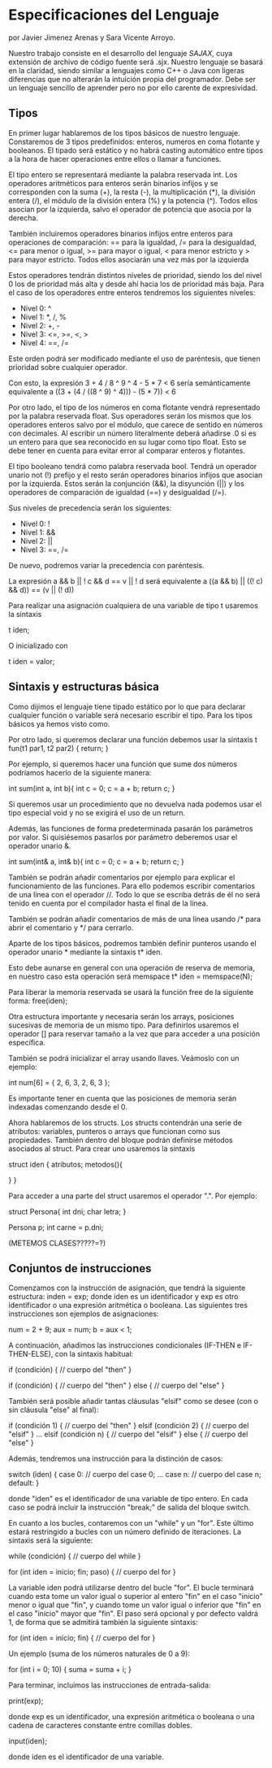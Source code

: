 # Especificaciones del Lenguaje
por Javier Jimenez Arenas y Sara Vicente Arroyo.

Nuestro trabajo consiste en el desarrollo del lenguaje *SAJAX*, cuya extensión de archivo de código fuente será .sjx. 
Nuestro lenguaje se basará en la claridad, siendo similar a lenguajes como C++ o Java con ligeras diferencias que no alterarán la intuición propia del programador.
Debe ser un lenguaje sencillo de aprender pero no por ello carente de expresividad.

## Tipos
En primer lugar hablaremos de los tipos básicos de nuestro lenguaje. Constaremos de 3 tipos predefinidos: enteros, numeros en coma flotante y booleanos.
El tipado será estático y no habrá casting automático entre tipos a la hora de hacer operaciones entre ellos o llamar a funciones.

El tipo entero se representará mediante la palabra reservada int. Los operadores aritméticos para enteros serán binarios infijos y se corresponden con la suma (+), la resta (-),
la multiplicación (\*), la división entera (/), el módulo de la división entera (%) y la potencia (^). Todos ellos asocian por la izquierda, salvo el operador de potencia
que asocia por la derecha.

También incluiremos operadores binarios infijos entre enteros para operaciones de comparación: == para la igualdad, /= para la desigualdad, <= para menor o igual, 
\>= para mayor o igual, < para menor estricto y > para mayor estricto. Todos ellos asociarán una vez más por la izquierda

Estos operadores tendrán distintos niveles de prioridad, siendo los del nivel 0 los de prioridad más alta y desde ahí hacia los de prioridad más baja. Para el caso de los operadores entre enteros tendremos los siguientes niveles:
* Nivel 0: ^
* Nivel 1: *, /, %
* Nivel 2: +, -
* Nivel 3: <=, >=, <, >
* Nivel 4: ==, /=

Este orden podrá ser modificado mediante el uso de paréntesis, que tienen prioridad sobre cualquier operador.

Con esto, la expresión 3 + 4 / 8 ^ 9 ^ 4 - 5 * 7 < 6 sería semánticamente equivalente a ((3 + (4 / ((8 ^ 9) ^ 4))) - (5 * 7)) < 6 

Por otro lado, el tipo de los números en coma flotante vendrá representado por la palabra reservada float. Sus operadores serán los mismos que los operadores enteros salvo por el módulo, que carece de sentido en números con decimales. Al escribir un número literalmente deberá añadirse .0 si es un entero para que sea reconocido en su lugar como tipo float. Esto se debe tener en cuenta para evitar error al comparar enteros y flotantes.

El tipo booleano tendrá como palabra reservada bool. Tendrá un operador unario not (!) prefijo y el resto serán operadores binarios infijos que asocian por la izquierda. Estos serán la conjunción (&&), la disyunción (||) y los operadores de comparación de igualdad (==) y desigualdad (/=).

Sus niveles de precedencia serán los siguientes:
* Nivel 0: !
* Nivel 1: &&
* Nivel 2: ||
* Nivel 3: ==, /=

De nuevo, podremos variar la precedencia con paréntesis.

La expresión a && b || ! c && d == v || ! d será equivalente a ((a && b) || ((! c) && d)) == (v || (! d)) 

Para realizar una asignación cualquiera de una variable de tipo t usaremos la sintaxis

t iden;

O inicializado con 

t iden = valor;

## Sintaxis y estructuras básica
Como dijimos el lenguaje tiene tipado estático por lo que para declarar cualquier función o variable será necesario escribir el tipo.
Para los tipos básicos ya hemos visto como.

Por otro lado, si queremos declarar una función debemos usar la sintaxis t fun(t1 par1, t2 par2) { return; }

Por ejemplo, si queremos hacer una función que sume dos números podríamos hacerlo de la siguiente manera:

int sum(int a, int b){
  int c = 0;
  c = a + b;
  return c;
}

Si queremos usar un procedimiento que no devuelva nada podemos usar el tipo especial void y no se exigirá el uso de un return.

Además, las funciones de forma predeterminada pasarán los parámetros por valor. Si quisiésemos pasarlos por parámetro deberemos usar el operador unario &.

int sum(int& a, int& b){
  int c = 0;
  c = a + b;
  return c;
}

También se podrán añadir comentarios por ejemplo para explicar el funcionamiento de las funciones. Para ello podemos escribir comentarios de una línea con el operador //. Todo lo que se escriba detrás de él no será tenido en cuenta por el compilador hasta el final de la línea.

También se podrán añadir comentarios de más de una línea usando /* para abrir el comentario y */ para cerrarlo.

Aparte de los tipos básicos, podremos también definir punteros usando el operador unario * mediante la sintaxis t* iden.

Esto debe aunarse en general con una operación de reserva de memoria, en nuestro caso esta operación será memspace t* iden = memspace(N);

Para liberar la memoria reservada se usará la función free de la siguiente forma: free(iden);

Otra estructura importante y necesaria serán los arrays, posiciones sucesivas de memoria de un mismo tipo. Para definirlos usaremos el operador [] para reservar tamaño a la vez que para acceder a una posición específica.

También se podrá inicializar el array usando llaves. Veámoslo con un ejemplo:

int num[6] = { 2, 6, 3, 2, 6, 3 };

Es importante tener en cuenta que las posiciones de memoria serán indexadas comenzando desde el 0.

Ahora hablaremos de los structs. Los structs contendrán una serie de atributos: variables, punteros o arrays que funcionan como sus propiedades. También dentro del bloque podrán definirse métodos asociados al struct. Para crear uno usaremos la sintaxis 

struct iden {
  atributos;
  metodos(){
  
  }
}

Para acceder a una parte del struct usaremos el operador ".". Por ejemplo:

struct Persona{
  int dni;
  char letra;
}

Persona p;
int carne = p.dni;

(METEMOS CLASES?????=?)

## Conjuntos de instrucciones
Comenzamos con la instrucción de asignación, que tendrá la siguiente estructura:
inden = exp;
donde iden es un identificador y exp es otro identificador o una expresión aritmética o booleana. Las siguientes tres instrucciones son ejemplos de asignaciones:

num = 2 + 9;
aux = num;
b = aux < 1;

A continuación, añadimos las instrucciones condicionales (IF-THEN e IF-THEN-ELSE), con la sintaxis habitual:

if (condición) {
  // cuerpo del "then"
}

if (condición) {
  // cuerpo del "then"
}
else {
  // cuerpo del "else"
}

También será posible añadir tantas cláusulas "elsif" como se desee (con o sin cláusula "else" al final):

if (condición 1) {
  // cuerpo del "then"
}
elsif (condición 2) {
  // cuerpo del "elsif"
}
...
elsif (condición n) {
  // cuerpo del "elsif"
}
else {
   // cuerpo del "else"
}

Además, tendremos una instrucción para la distinción de casos:

switch (iden) {
  case 0: // cuerpo del case 0;
  ...
  case n: // cuerpo del case n;
  default:
}

donde "iden" es el identificador de una variable de tipo entero. En cada caso se podrá incluir la instrucción "break;" de salida del bloque switch.

En cuanto a los bucles, contaremos con un "while" y un "for". Este último estará restringido a bucles con un número definido de iteraciones.
La sintaxis será la siguiente:

while (condición) {
  // cuerpo del while
}

for (int iden = inicio; fin; paso) {
  // cuerpo del for
}

La variable iden podrá utilizarse dentro del bucle "for". El bucle terminará cuando esta tome un valor igual o superior al entero "fin" en el caso "inicio" menor o igual que "fin", y cuando tome un valor igual o inferior que "fin" en el caso "inicio" mayor que "fin". El paso será opcional y por defecto valdrá 1, de forma que se admitirá también la siguiente sintaxis:

for (int iden = inicio; fin) {
  // cuerpo del for
}

Un ejemplo (suma de los números naturales de 0 a 9):

for (int i = 0; 10) {
    suma = suma + i;
}

Para terminar, incluimos las instrucciones de entrada-salida:

print(exp);

donde exp es un identificador, una expresión aritmética o booleana o una cadena de caracteres constante entre comillas dobles.

input(iden);

donde iden es el identificador de una variable.
